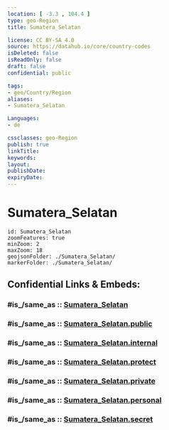 ```yaml
---
location: [ -3.3 , 104.4 ] 
type: geo-Region
title: Sumatera_Selatan

license: CC BY-SA 4.0
source: https://datahub.io/core/country-codes
isDeleted: false
isReadOnly: false
draft: false
confidential: public

tags:
- geo/Country/Region
aliases:
- Sumatera_Selatan

Languages:
- de

cssclasses: geo-Region
publish: true
linkTitle: 
keywords: 
layout: 
publishDate: 
expiryDate: 
---
```


# Sumatera_Selatan

```leaflet
id: Sumatera_Selatan
zoomFeatures: true 
minZoom: 2 
maxZoom: 18
geojsonFolder: ./Sumatera_Selatan/
markerFolder: ./Sumatera_Selatan/
```


## Confidential Links & Embeds: 

### #is_/same_as :: [Sumatera_Selatan](/_Standards/Earth/Continent/Asia/Asia~South~East/Malay_Archipelago/Indonesia/provinces~Indonesia/Sumatera_Selatan.md) 

### #is_/same_as :: [Sumatera_Selatan.public](/_public/Earth/Continent/Asia/Asia~South~East/Malay_Archipelago/Indonesia/provinces~Indonesia/Sumatera_Selatan.public.md) 

### #is_/same_as :: [Sumatera_Selatan.internal](/_internal/Earth/Continent/Asia/Asia~South~East/Malay_Archipelago/Indonesia/provinces~Indonesia/Sumatera_Selatan.internal.md) 

### #is_/same_as :: [Sumatera_Selatan.protect](/_protect/Earth/Continent/Asia/Asia~South~East/Malay_Archipelago/Indonesia/provinces~Indonesia/Sumatera_Selatan.protect.md) 

### #is_/same_as :: [Sumatera_Selatan.private](/_private/Earth/Continent/Asia/Asia~South~East/Malay_Archipelago/Indonesia/provinces~Indonesia/Sumatera_Selatan.private.md) 

### #is_/same_as :: [Sumatera_Selatan.personal](/_personal/Earth/Continent/Asia/Asia~South~East/Malay_Archipelago/Indonesia/provinces~Indonesia/Sumatera_Selatan.personal.md) 

### #is_/same_as :: [Sumatera_Selatan.secret](/_secret/Earth/Continent/Asia/Asia~South~East/Malay_Archipelago/Indonesia/provinces~Indonesia/Sumatera_Selatan.secret.md)

